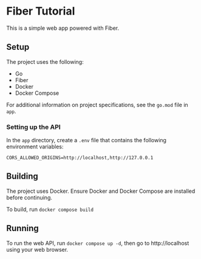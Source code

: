 # Fiber Tutorial
This is a simple web app powered with Fiber.

## Setup
The project uses the following:
- Go
- Fiber
- Docker
- Docker Compose

For additional information on project specifications, see the `go.mod` file in `app`.

### Setting up the API
In the `app` directory, create a `.env` file that contains the following environment variables:
```
CORS_ALLOWED_ORIGINS=http://localhost,http://127.0.0.1
```

## Building
The project uses Docker. Ensure Docker and Docker Compose are installed before continuing.

To build, run `docker compose build`

## Running
To run the web API, run `docker compose up -d`, then go to http://localhost using your web browser.
